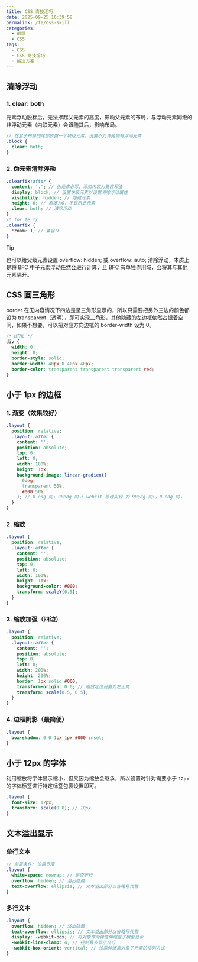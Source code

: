 ```yaml
---
title: CSS 奇技淫巧
date: 2025-09-25 16:39:58
permalink: /fe/css-skill
categories:
  - 前端
  - CSS
tags:
  - CSS
  - CSS 奇技淫巧
  - 解决方案
---
```


## 清除浮动

### 1. clear: both

元素浮动脱标后，无法撑起父元素的高度，影响父元素的布局，与浮动元素同级的非浮动元素（内联元素）会跟随其后，影响布局。

```scss
// 在盒子布局的尾部放置一个块级元素，设置不允许两侧有浮动元素
.block {
  clear: both;
}
```

### 2. 伪元素清除浮动

```scss
.clearfix:after {
  content: '.'; // 伪元素必写，添加内容为兼容写法
  display: block; // 设置块级元素以设置清除浮动属性
  visibility: hidden; // 隐藏元素
  height: 0; // 高度为0，不显示此元素
  clear: both; // 清除浮动
}
/* for IE */
.clearfix {
  *zoom: 1; // 兼容IE
}
```

> [!tip]
>
> 也可以给父级元素设置 overflow: hidden; 或 overflow: auto; 清除浮动，本质上是将 BFC 中子元素浮动任然会进行计算，且 BFC 有单独作用域，会将其与其他元素隔开。

## CSS 画三角形

border 在无内容情况下四边是呈三角形显示的，所以只需要把另外三边的颜色都设为 transparent（透明），即可实现三角形，其他隐藏的左边框依然占据着空间，如果不想要，可以把对应方向边框的 border-width 设为 0。

```scss
/* HTML */
div {
  width: 0;
  height: 0;
  border-style: solid;
  border-width: 40px 0 40px 40px;
  border-color: transparent transparent transparent red;
}
```

## 小于 1px 的边框

### 1. 渐变（效果较好）

```scss
.layout {
  position: relative;
  .layout::after {
    content: '';
    position: absolute;
    top: 0;
    left: 0;
    width: 100%;
    height: 1px;
    background-image: linear-gradient(
      0deg,
      transparent 50%,
      #000 50%
    ); // 0 edg 向↑ 90edg 向→;-webkit 原理实现 为 90edg 向↑，0 edg 向→
  }
}
```

### 2. 缩放

```scss
.layout {
  position: relative;
  .layout::after {
    content: '';
    position: absolute;
    top: 0;
    left: 0;
    width: 100%;
    height: 1px;
    background-color: #000;
    transform: scaleY(0.5);
  }
}
```

### 3. 缩放加强（四边）

```scss
.layout {
  position: relative;
  .layout::after {
    content: '';
    position: absolute;
    top: 0;
    left: 0;
    width: 200%;
    height: 200%;
    border: 1px solid #000;
    transform-origin: 0 0; // 缩放定位设置为左上角
    transform: scale(0.5, 0.5);
  }
}
```

### 4. 边框阴影（最简便）

```scss
.layout {
  box-shadow: 0 0 1px 1px #000 inset;
}
```

## 小于 12px 的字体

利用缩放将字体显示缩小，但又因为缩放会继承，所以设置时针对需要小于 `12px` 的字体标签进行特定标签包裹设置即可。

```scss
.layout {
  font-size: 12px;
  transform: scale(0.8); // 10px
}
```

## 文本溢出显示

### 单行文本

```scss
// 前置条件: 设置宽度
.layout {
  white-space: nowrap; // 是否折行
  overflow: hidden; // 溢出隐藏
  text-overflow: ellipsis; // 文本溢出部分以省略号代替
}
```

### 多行文本

```scss
.layout {
  overflow: hidden; // 溢出隐藏
  text-overflow: ellipsis; // 文本溢出部分以省略号代替
  display: -webkit-box; // 将对象作为弹性伸缩盒子模型显示
  -webkit-line-clamp: 4; // 控制最多显示几行
  -webkit-box-orient: vertical; // 设置伸缩盒对象子元素的排列方式
}
```
